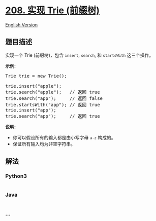 # [208. 实现 Trie (前缀树)](https://leetcode-cn.com/problems/implement-trie-prefix-tree)

[English Version](</solution/0200-0299/0208.Implement%20Trie%20(Prefix%20Tree)/README_EN.md>)

## 题目描述

<!-- 这里写题目描述 -->
<p>实现一个 Trie (前缀树)，包含&nbsp;<code>insert</code>,&nbsp;<code>search</code>, 和&nbsp;<code>startsWith</code>&nbsp;这三个操作。</p>

<p><strong>示例:</strong></p>

<pre>Trie trie = new Trie();

trie.insert(&quot;apple&quot;);
trie.search(&quot;apple&quot;);   // 返回 true
trie.search(&quot;app&quot;);     // 返回 false
trie.startsWith(&quot;app&quot;); // 返回 true
trie.insert(&quot;app&quot;);   
trie.search(&quot;app&quot;);     // 返回 true</pre>

<p><strong>说明:</strong></p>

<ul>
	<li>你可以假设所有的输入都是由小写字母&nbsp;<code>a-z</code>&nbsp;构成的。</li>
	<li>保证所有输入均为非空字符串。</li>
</ul>

## 解法

<!-- 这里可写通用的实现逻辑 -->

<!-- tabs:start -->

### **Python3**

<!-- 这里可写当前语言的特殊实现逻辑 -->

```python

```

### **Java**

<!-- 这里可写当前语言的特殊实现逻辑 -->

```java

```

### **...**

```

```

<!-- tabs:end -->
